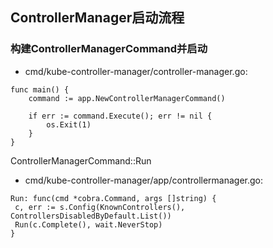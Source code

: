 ## ControllerManager启动流程
### 构建ControllerManagerCommand并启动
* cmd/kube-controller-manager/controller-manager.go:

```
func main() {
	command := app.NewControllerManagerCommand()

	if err := command.Execute(); err != nil {
		os.Exit(1)
	}
}
```

ControllerManagerCommand::Run
* cmd/kube-controller-manager/app/controllermanager.go:

```
Run: func(cmd *cobra.Command, args []string) {
 c, err := s.Config(KnownControllers(), ControllersDisabledByDefault.List())
 Run(c.Complete(), wait.NeverStop)
}
```